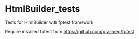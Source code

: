# HtmlBuilder_tests
Tests for HtmlBuilder with fptest framework

Require installed fptest from https://github.com/graemeg/fptest
